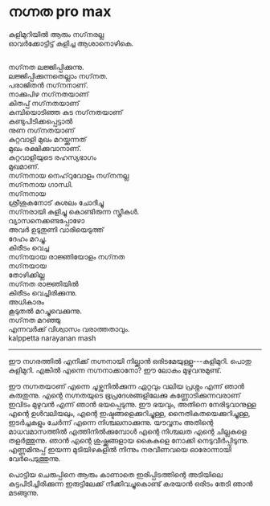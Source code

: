 # നഗ്നത pro max

കുളിമുറിയില്‍ ആരും നഗ്‌നരല്ല\
ഓവര്‍ക്കോട്ടിട്ട് കുളിച്ച ആശാനൊഴികെ.

## 

നഗ്‌നത ലജ്ജിപ്പിക്കുന്നു.\
ലജ്ജിപ്പിക്കുന്നതെല്ലാം നഗ്‌നത.\
പരാജിതന്‍ നഗ്‌നനാണ്.\
നാക്കുപിഴ നഗ്‌നതയാണ്\
കിതപ്പ് നഗ്‌നതയാണ്\
കമ്പിയൊടിഞ്ഞ കുട നഗ്‌നതയാണ്\
കണ്ടുപിടിക്കപ്പെട്ടാല്‍\
നുണ നഗ്‌നതയാണ്\
കുറ്റവാളി മുഖം മറയ്ക്കുന്നത്\
മുഖം രക്ഷിക്കുവാനാണ്.\
കുറ്റവാളിയുടെ രഹസ്യഭാഗം\
മുഖമാണ്.\
നഗ്‌നനായ നെഹ്‌റുവോളം നഗ്‌നനല്ല\
നഗ്‌നനായ ഗാന്ധി.\
നഗ്‌നനായ\
ശ്രീശുകനോട് കുശലം ചോദിച്ചു\
നഗ്‌നരായി കുളിച്ചു കൊണ്ടിരുന്ന സ്ത്രീകള്‍.\
വ്യാസനെക്കണ്ടപ്പോഴോ\
അവര്‍ ഉടുതുണി വാരിയെടുത്ത്\
ദേഹം മറച്ചു.\
കിരീടം വെച്ച\
നഗ്‌നയായ രാജ്ഞിയോളം നഗ്‌നത\
നഗ്‌നയായ\
തോഴിക്കില്ല\
നഗ്‌നത രാജ്ഞിയില്‍\
കിരീടം വെച്ചിരിക്കുന്നു.\
അധികാരം\
കൂടുതല്‍ മറച്ചുവെക്കുന്നു.\
നഗ്‌നത മറഞ്ഞു\
എന്നവര്‍ക്ക് വിശ്വാസം വരാത്തതാവും.\
kalppetta narayanan mash

------------------------------------------------------------------------

ഈ നഗരത്തിൽ എനിക്ക് നഗ്നനായി നില്ക്കാൻ ഒരിടമേയുള്ളൂ---കുളിമുറി. പൊതു കുളിമുറി. എങ്കിൽ
എന്നെ നഗ്നനാക്കാനോ? ഈ ലോകം മുഴുവനുമുണ്ട്.

ഈ നഗ്നതയാണ് എന്നെ ചൂഴ്ന്നുനിൽക്കുന്ന ഏറ്റവും വലിയ പ്രശ്നം എന്ന് ഞാൻ കരുതുന്നു. എന്റെ നഗ്നതയുടെ
ഭൂപ്രദേശങ്ങളിലേക്കു കണ്ണോടിക്കുന്നവരാണ് ഇവിടം മുഴുവൻ എന്ന് ഞാൻ ഭയപ്പെടുന്നു. ഈ ഭയവും, അതിനെ
നേരിടുവാനുള്ള എന്റെ ഉൾവലിയലും, എന്റെ ഇഷ്ടങ്ങളെക്കുറിച്ചുള്ള, നൈതികതയെക്കുറിച്ചുള്ള,
ഇടർച്ചകളും ചേർന്ന് എന്നെ നിശ്ചലനാക്കുന്നു. യൗവ്വനം അതിന്റെ മാധവമാസത്തിൽ എത്തിനിൽക്കുമ്പോൾ
എന്റെ നിശ്ചലത എന്റെ ചില്ലകളെ തളർത്തുന്നു. ഞാൻ എന്റെ ശുഷ്ക്കങ്ങളായ കൈകളെ നോക്കി
നെടുവീർപ്പിടുന്നു. എണ്ണമിനുപ്പ് ഇയന്ന മുടിയിഴകളിൽ നിന്നും നരവീണവയെ ഓരോന്നായി
വേർപെടുത്തുന്നു.

പൊട്ടിയ ചെരുപ്പിനെ ആരും കാണാതെ ഇരിപ്പിടത്തിന്റെ അടിയിലെ കട്ടപിടിച്ചിരിക്കുന്ന
ഇരുട്ടിലേക്ക് നീക്കിവച്ചുകൊണ്ട് കരയാൻ ഒരിടം തേടി ഞാൻ മടങ്ങുന്നു.
